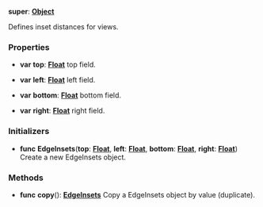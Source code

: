 **super**: **[Object](Object.md)**

Defines inset distances for views.

### Properties

* **var** **top**: **[Float](../gravity/types.md)**
top field.

* **var** **left**: **[Float](../gravity/types.md)**
left field.

* **var** **bottom**: **[Float](../gravity/types.md)**
bottom field.

* **var** **right**: **[Float](../gravity/types.md)**
right field.



### Initializers

* **func** **EdgeInsets**(**top**: **[Float](../gravity/types.md)**, **left**: **[Float](../gravity/types.md)**, **bottom**: **[Float](../gravity/types.md)**, **right**: **[Float](../gravity/types.md)**)
Create a new EdgeInsets object.



### Methods

* **func** **copy**(): <strong>[EdgeInsets](edgeinsets.md)</strong> 
Copy a EdgeInsets object by value (duplicate).






